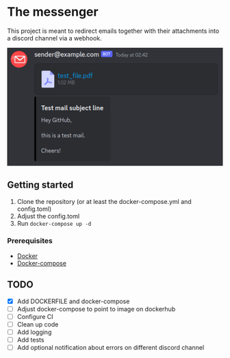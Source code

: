 # The messenger

This project is meant to redirect emails together with their attachments into a discord channel via a webhook.

![screenshot of a sample email in discord](./images/testmail_discord.png)

## Getting started

1. Clone the repository (or at least the docker-compose.yml and config.toml)
2. Adjust the config.toml
3. Run `docker-compose up -d`

### Prerequisites

- [Docker](https://docs.docker.com/get-docker/)
- [Docker-compose](https://docs.docker.com/compose/install/)

## TODO

- [x] Add DOCKERFILE and docker-compose
- [ ] Adjust docker-compose to point to image on dockerhub
- [ ] Configure CI
- [ ] Clean up code
- [ ] Add logging
- [ ] Add tests
- [ ] Add optional notification about errors on different discord channel